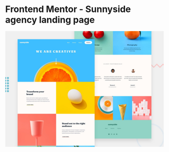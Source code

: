 # Frontend Mentor - Sunnyside agency landing page

![Design preview for the Sunnyside agency landing page coding challenge](./design/desktop-preview.jpg)


